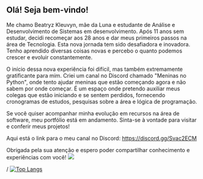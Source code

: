 ## Olá! Seja bem-vindo!

Me chamo Beatryz Kleuvyn, mãe da Luna e estudante de Análise e Desenvolvimento de Sistemas em desenvolvimento. Após 11 anos sem estudar, decidi recomeçar aos 28 anos e dar meus primeiros passos na área de Tecnologia. Esta nova jornada tem sido desafiadora e inovadora. Tenho aprendido diversas coisas novas e percebo o quanto podemos crescer e evoluir constantemente.

O início dessa nova experiência foi difícil, mas também extremamente gratificante para mim. Criei um canal no Discord chamado "Meninas no Python", onde tento ajudar meninas que estão começando agora e não sabem por onde começar. É um espaço onde pretendo auxiliar meus colegas que estão iniciando e se sentem perdidos, fornecendo cronogramas de estudos, pesquisas sobre a área e lógica de programação.

Se você quiser acompanhar minha evolução em recursos na área de software, meu portfólio está em andamento. Sinta-se à vontade para visitar e conferir meus projetos!

Aqui está o link para o meu canal no Discord: https://discord.gg/Svac2ECM

Obrigada pela sua atenção e espero poder compartilhar conhecimento e experiências com você!
<picture>
<source 
  srcset="https://github-readme-stats.vercel.app/api?username=KLEUVYN&show_icons=true&theme=dark"
  media="(prefers-color-scheme: dark)"
/>
<source
  srcset="https://github-readme-stats.vercel.app/api?username=KLEUVYN&show_icons=true"
  media="(prefers-color-scheme:dark), (prefers-color-scheme:dark)"
/>
<img src="https://github-readme-stats.vercel.app/api?username=KLEUVYN&show_icons=true" />
</picture>


<picture>
<source 
  srcset="https://github-readme-stats.vercel.app/api?username=KLEUVYN&show_icons=true&theme=synthwave"
  media="(prefers-color-scheme: dark)"![image](https://user-images.githubusercontent.com/121393887/218644017-71e889f7-0765-447b-89bd-6b69ffc7a92f.png)![image](https://user-images.githubusercontent.com/121393887/218644020-1130b3f1-29f2-4b21-943e-ad75e18ca4d0.png)

/
[![Top Langs](https://github-readme-stats.vercel.app/api/top-langs/?username=kleuvyn&layout=compact__icons=true&theme=synthwave)](https://github.com/KLEUVYN/github-readme-stats)
